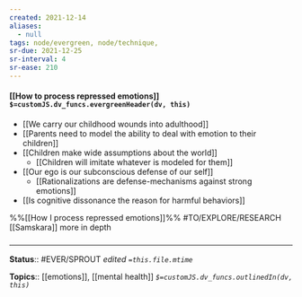 ```yaml
---
created: 2021-12-14 
aliases:
  - null
tags: node/evergreen, node/technique, 
sr-due: 2021-12-25
sr-interval: 4
sr-ease: 210
---
```


#### [[How to process repressed emotions]] `$=customJS.dv_funcs.evergreenHeader(dv, this)`

- [[We carry our childhood wounds into adulthood]]
- [[Parents need to model the ability to deal with emotion to their children]]
- [[Children make wide assumptions about the world]]
	- [[Children will imitate whatever is modeled for them]]
- [[Our ego is our subconscious defense of our self]]
	- [[Rationalizations are defense-mechanisms against strong emotions]]
- [[Is cognitive dissonance the reason for harmful behaviors]]

 %%[[How I process repressed emotions]]%%
 #TO/EXPLORE/RESEARCH  [[Samskara]] more in depth 

### <hr class="footnote"/>

**Status**:: #EVER/SPROUT 
*edited `=this.file.mtime`*

**Topics**::  [[emotions]], [[mental health]]
*`$=customJS.dv_funcs.outlinedIn(dv, this)`*
